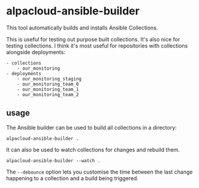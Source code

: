 # alpacloud-ansible-builder

This tool automatically builds and installs Ansible Collections.

This is useful for testing out purpose built collections. It's also nice for testing collections. I think it's most useful for repositories with collections alongside deployments:

```
- collections
	- our_monitoring
- deployments
	- our_monitoring_staging
	- our_monitoring_team_0
	- our_monitoring_team_1
	- our_monitoring_team_2
```

## usage

The Ansible builder can be used to build all collections in a directory:

```shell
alpacloud-ansible-builder .
```

It can also be used to watch collections for changes and rebuild them.

```shell
alpacloud-ansible-builder --watch .
```

The `--debounce` option lets you customise the time between the last change happening to a collection and a build being triggered.
